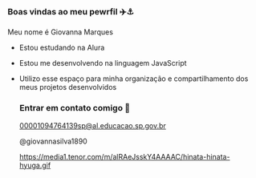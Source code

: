 ### Boas vindas ao meu pewrfil ✈️⚓

Meu nome é Giovanna Marques

- Estou estudando na Alura
- Estou me desenvolvendo na linguagem JavaScript
- Utilizo esse espaço para minha organização e compartilhamento dos meus projetos desenvolvidos

  ### Entrar em contato comigo 📧

  00001094764139sp@al.educacao.sp.gov.br

  @giovannasilva1890


  https://media1.tenor.com/m/alRAeJsskY4AAAAC/hinata-hinata-hyuga.gif
